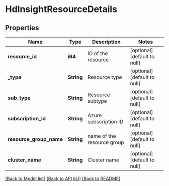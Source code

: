 # HdInsightResourceDetails

## Properties
Name | Type | Description | Notes
------------ | ------------- | ------------- | -------------
**resource_id** | **i64** | ID of the resource | [optional] [default to null]
**_type** | **String** | Resource type | [optional] [default to null]
**sub_type** | **String** | Resource subtype | [optional] [default to null]
**subscription_id** | **String** | Azure subscription ID | [optional] [default to null]
**resource_group_name** | **String** | name of the resource group | [optional] [default to null]
**cluster_name** | **String** | Cluster name | [optional] [default to null]

[[Back to Model list]](../README.md#documentation-for-models) [[Back to API list]](../README.md#documentation-for-api-endpoints) [[Back to README]](../README.md)


